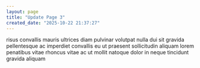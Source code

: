 ```yaml
---
layout: page
title: "Update Page 3"
created_date: "2025-10-22 21:37:27"
---
```


risus convallis mauris ultrices diam pulvinar volutpat nulla dui sit gravida pellentesque ac imperdiet convallis eu ut praesent sollicitudin aliquam lorem penatibus vitae rhoncus vitae ac ut mollit natoque dolor in neque tincidunt gravida aliquam 
